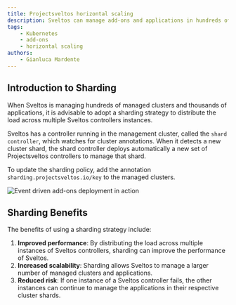 ```yaml
---
title: Projectsveltos horizontal scaling
description: Sveltos can manage add-ons and applications in hundreds of clusters, and it can be scaled horizontally by easily adding an annotation to managed clusters.
tags:
    - Kubernetes
    - add-ons
    - horizontal scaling
authors:
    - Gianluca Mardente
---
```


## Introduction to Sharding

When Sveltos is managing hundreds of managed clusters and thousands of applications, it is advisable to adopt a sharding strategy to distribute the load across multiple Sveltos controllers instances.

Sveltos has a controller running in the management cluster, called the ```shard controller```, which watches for cluster annotations. When it detects a new cluster shard, the shard controller deploys automatically a new set of Projectsveltos controllers to manage that shard.

To update the sharding policy, add the annotation ```sharding.projectsveltos.io/key``` to the managed clusters.


![Event driven add-ons deployment in action](../assets/sharding.gif)

## Sharding Benefits

The benefits of using a sharding strategy include:

1. __Improved performance__: By distributing the load across multiple instances of Sveltos controllers, sharding can improve the performance of Sveltos.
2. __Increased scalability__: Sharding allows Sveltos to manage a larger number of managed clusters and applications.
3. __Reduced risk__: If one instance of a Sveltos controller fails, the other instances can continue to manage the applications in their respective cluster shards.